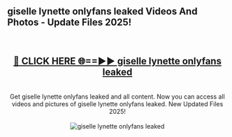 <h2>giselle lynette onlyfans leaked Videos And Photos - Update Files 2025!</h2>
<br>
<div align="center">
<h2><a href="https://linkcuts.com/hfmhzwbr" rel="nofollow">🔴 CLICK HERE 🌐==►► giselle lynette onlyfans leaked</a></h2>
<br>
Get giselle lynette onlyfans leaked and all content. Now you can access all videos and pictures of giselle lynette onlyfans leaked. New Updated Files 2025!
<br>
<br>
<a href="https://linkcuts.com/hfmhzwbr" rel="nofollow" data-target="animated-image.originalLink"><img src="https://i.ibb.co.com/WyWwxjT/player-gif2.gif" alt="giselle lynette onlyfans leaked" style="max-width: 100%; display: inline-block;" data-target="animated-image.originalImage"></a>
</div>
<br>